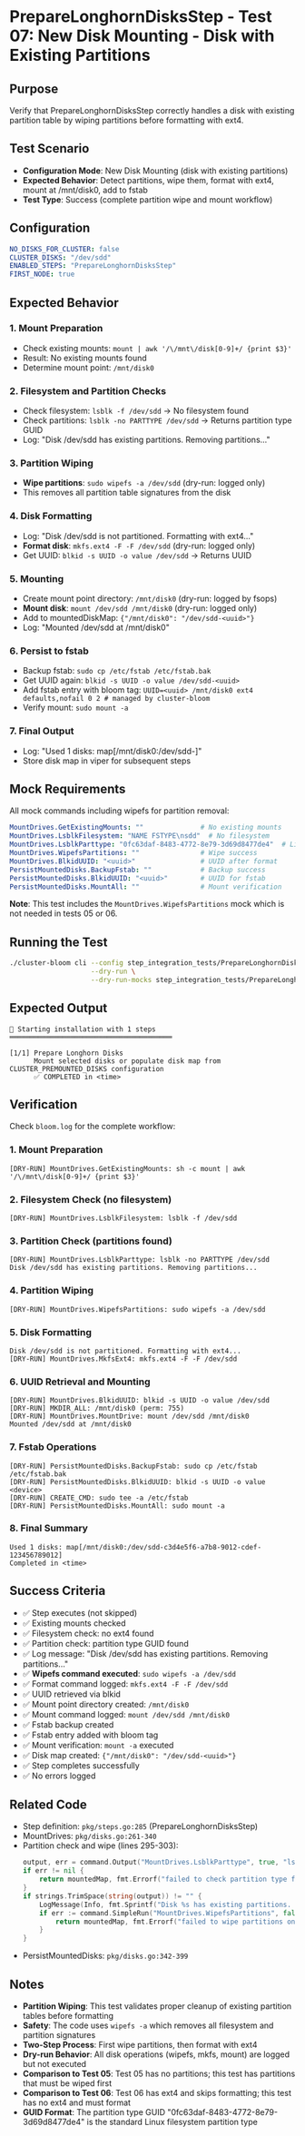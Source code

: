 # PrepareLonghornDisksStep - Test 07: New Disk Mounting - Disk with Existing Partitions

## Purpose
Verify that PrepareLonghornDisksStep correctly handles a disk with existing partition table by wiping partitions before formatting with ext4.

## Test Scenario
- **Configuration Mode**: New Disk Mounting (disk with existing partitions)
- **Expected Behavior**: Detect partitions, wipe them, format with ext4, mount at /mnt/disk0, add to fstab
- **Test Type**: Success (complete partition wipe and mount workflow)

## Configuration
```yaml
NO_DISKS_FOR_CLUSTER: false
CLUSTER_DISKS: "/dev/sdd"
ENABLED_STEPS: "PrepareLonghornDisksStep"
FIRST_NODE: true
```

## Expected Behavior

### 1. Mount Preparation
- Check existing mounts: `mount | awk '/\/mnt\/disk[0-9]+/ {print $3}'`
- Result: No existing mounts found
- Determine mount point: `/mnt/disk0`

### 2. Filesystem and Partition Checks
- Check filesystem: `lsblk -f /dev/sdd` → No filesystem found
- Check partitions: `lsblk -no PARTTYPE /dev/sdd` → Returns partition type GUID
- Log: "Disk /dev/sdd has existing partitions. Removing partitions..."

### 3. Partition Wiping
- **Wipe partitions**: `sudo wipefs -a /dev/sdd` (dry-run: logged only)
- This removes all partition table signatures from the disk

### 4. Disk Formatting
- Log: "Disk /dev/sdd is not partitioned. Formatting with ext4..."
- **Format disk**: `mkfs.ext4 -F -F /dev/sdd` (dry-run: logged only)
- Get UUID: `blkid -s UUID -o value /dev/sdd` → Returns UUID

### 5. Mounting
- Create mount point directory: `/mnt/disk0` (dry-run: logged by fsops)
- **Mount disk**: `mount /dev/sdd /mnt/disk0` (dry-run: logged only)
- Add to mountedDiskMap: `{"/mnt/disk0": "/dev/sdd-<uuid>"}`
- Log: "Mounted /dev/sdd at /mnt/disk0"

### 6. Persist to fstab
- Backup fstab: `sudo cp /etc/fstab /etc/fstab.bak`
- Get UUID again: `blkid -s UUID -o value /dev/sdd-<uuid>`
- Add fstab entry with bloom tag: `UUID=<uuid> /mnt/disk0 ext4 defaults,nofail 0 2 # managed by cluster-bloom`
- Verify mount: `sudo mount -a`

### 7. Final Output
- Log: "Used 1 disks: map[/mnt/disk0:/dev/sdd-<uuid>]"
- Store disk map in viper for subsequent steps

## Mock Requirements

All mock commands including wipefs for partition removal:

```yaml
MountDrives.GetExistingMounts: ""              # No existing mounts
MountDrives.LsblkFilesystem: "NAME FSTYPE\nsdd"  # No filesystem
MountDrives.LsblkParttype: "0fc63daf-8483-4772-8e79-3d69d8477de4"  # Linux partition GUID
MountDrives.WipefsPartitions: ""               # Wipe success
MountDrives.BlkidUUID: "<uuid>"                # UUID after format
PersistMountedDisks.BackupFstab: ""            # Backup success
PersistMountedDisks.BlkidUUID: "<uuid>"        # UUID for fstab
PersistMountedDisks.MountAll: ""               # Mount verification
```

**Note**: This test includes the `MountDrives.WipefsPartitions` mock which is not needed in tests 05 or 06.

## Running the Test

```bash
./cluster-bloom cli --config step_integration_tests/PrepareLonghornDisksStep/07-disk-with-partitions/config.yaml \
                    --dry-run \
                    --dry-run-mocks step_integration_tests/PrepareLonghornDisksStep/07-disk-with-partitions/mocks.yaml
```

## Expected Output

```
🚀 Starting installation with 1 steps
════════════════════════════════════════

[1/1] Prepare Longhorn Disks
      Mount selected disks or populate disk map from CLUSTER_PREMOUNTED_DISKS configuration
      ✅ COMPLETED in <time>
```

## Verification

Check `bloom.log` for the complete workflow:

### 1. Mount Preparation
```
[DRY-RUN] MountDrives.GetExistingMounts: sh -c mount | awk '/\/mnt\/disk[0-9]+/ {print $3}'
```

### 2. Filesystem Check (no filesystem)
```
[DRY-RUN] MountDrives.LsblkFilesystem: lsblk -f /dev/sdd
```

### 3. Partition Check (partitions found)
```
[DRY-RUN] MountDrives.LsblkParttype: lsblk -no PARTTYPE /dev/sdd
Disk /dev/sdd has existing partitions. Removing partitions...
```

### 4. Partition Wiping
```
[DRY-RUN] MountDrives.WipefsPartitions: sudo wipefs -a /dev/sdd
```

### 5. Disk Formatting
```
Disk /dev/sdd is not partitioned. Formatting with ext4...
[DRY-RUN] MountDrives.MkfsExt4: mkfs.ext4 -F -F /dev/sdd
```

### 6. UUID Retrieval and Mounting
```
[DRY-RUN] MountDrives.BlkidUUID: blkid -s UUID -o value /dev/sdd
[DRY-RUN] MKDIR_ALL: /mnt/disk0 (perm: 755)
[DRY-RUN] MountDrives.MountDrive: mount /dev/sdd /mnt/disk0
Mounted /dev/sdd at /mnt/disk0
```

### 7. Fstab Operations
```
[DRY-RUN] PersistMountedDisks.BackupFstab: sudo cp /etc/fstab /etc/fstab.bak
[DRY-RUN] PersistMountedDisks.BlkidUUID: blkid -s UUID -o value <device>
[DRY-RUN] CREATE_CMD: sudo tee -a /etc/fstab
[DRY-RUN] PersistMountedDisks.MountAll: sudo mount -a
```

### 8. Final Summary
```
Used 1 disks: map[/mnt/disk0:/dev/sdd-c3d4e5f6-a7b8-9012-cdef-123456789012]
Completed in <time>
```

## Success Criteria

- ✅ Step executes (not skipped)
- ✅ Existing mounts checked
- ✅ Filesystem check: no ext4 found
- ✅ Partition check: partition type GUID found
- ✅ Log message: "Disk /dev/sdd has existing partitions. Removing partitions..."
- ✅ **Wipefs command executed**: `sudo wipefs -a /dev/sdd`
- ✅ Format command logged: `mkfs.ext4 -F -F /dev/sdd`
- ✅ UUID retrieved via blkid
- ✅ Mount point directory created: `/mnt/disk0`
- ✅ Mount command logged: `mount /dev/sdd /mnt/disk0`
- ✅ Fstab backup created
- ✅ Fstab entry added with bloom tag
- ✅ Mount verification: `mount -a` executed
- ✅ Disk map created: `{"/mnt/disk0": "/dev/sdd-<uuid>"}`
- ✅ Step completes successfully
- ✅ No errors logged

## Related Code

- Step definition: `pkg/steps.go:285` (PrepareLonghornDisksStep)
- MountDrives: `pkg/disks.go:261-340`
- Partition check and wipe (lines 295-303):
  ```go
  output, err = command.Output("MountDrives.LsblkParttype", true, "lsblk", "-no", "PARTTYPE", drive)
  if err != nil {
      return mountedMap, fmt.Errorf("failed to check partition type for %s: %w", drive, err)
  }
  if strings.TrimSpace(string(output)) != "" {
      LogMessage(Info, fmt.Sprintf("Disk %s has existing partitions. Removing partitions...", drive))
      if err := command.SimpleRun("MountDrives.WipefsPartitions", false, "sudo", "wipefs", "-a", drive); err != nil {
          return mountedMap, fmt.Errorf("failed to wipe partitions on %s: %w", drive, err)
      }
  }
  ```
- PersistMountedDisks: `pkg/disks.go:342-399`

## Notes

- **Partition Wiping**: This test validates proper cleanup of existing partition tables before formatting
- **Safety**: The code uses `wipefs -a` which removes all filesystem and partition signatures
- **Two-Step Process**: First wipe partitions, then format with ext4
- **Dry-run Behavior**: All disk operations (wipefs, mkfs, mount) are logged but not executed
- **Comparison to Test 05**: Test 05 has no partitions; this test has partitions that must be wiped first
- **Comparison to Test 06**: Test 06 has ext4 and skips formatting; this test has no ext4 and must format
- **GUID Format**: The partition type GUID "0fc63daf-8483-4772-8e79-3d69d8477de4" is the standard Linux filesystem partition type
